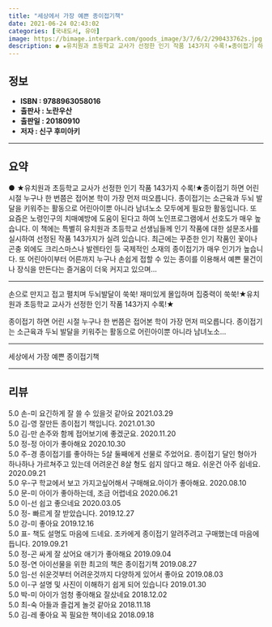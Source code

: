 ```yaml
---
title: "세상에서 가장 예쁜 종이접기책"
date: 2021-06-24 02:43:02
categories: [국내도서, 유아]
image: https://bimage.interpark.com/goods_image/3/7/6/2/290433762s.jpg
description: ● ★유치원과 초등학교 교사가 선정한 인기 작품 143가지 수록!★종이접기 하면 어린 시절 누구나 한 번쯤은 접어본 학이 가장 먼저 떠오릅니다. 종이접기는 소근육과 두뇌 발달을 키워주는 활동으로 어린아이뿐 아니라 남녀노소 모두에게 필요한 활동입니다. 또 요즘은 노령인구의 치매예방에 도
---
```


## **정보**

- **ISBN : 9788963058016**
- **출판사 : 노란우산**
- **출판일 : 20180910**
- **저자 : 신구 후미아키**

------



## **요약**

●  ★유치원과 초등학교 교사가 선정한 인기 작품 143가지 수록!★종이접기 하면 어린 시절 누구나 한 번쯤은 접어본 학이 가장 먼저 떠오릅니다. 종이접기는 소근육과 두뇌 발달을 키워주는 활동으로 어린아이뿐 아니라 남녀노소 모두에게 필요한 활동입니다. 또 요즘은 노령인구의 치매예방에 도움이 된다고 하여 노인프로그램에서 선호도가 매우 높습니다. 이 책에는 특별히 유치원과 초등학교 선생님들께 인기 작품에 대한 설문조사를 실시하여 선정된 작품 143가지가 실려 있습니다. 최근에는 꾸준한 인기 작품인 꽃이나 곤충 외에도 크리스마스나 발렌타인 등 국제적인 소재의 종이접기가 매우 인기가 높습니다. 또 어린아이부터 어른까지 누구나 손쉽게 접할 수 있는 종이를 이용해서 예쁜 물건이나 장식을 만든다는 즐거움이 더욱 커지고 있으며...

------

손으로 만지고 접고 펼치며 두뇌발달이 쑥쑥!
 재미있게 몰입하며 집중력이 쑥쑥!★유치원과 초등학교 교사가 선정한 인기 작품 143가지 수록!★

종이접기 하면 어린 시절 누구나 한 번쯤은 접어본 학이 가장 먼저 떠오릅니다. 종이접기는 소근육과 두뇌 발달을 키워주는 활동으로 어린아이뿐 아니라 남녀노소... 

------


세상에서 가장 예쁜 종이접기책 

------


## **리뷰** 

5.0 손-미 요긴하게 잘 쓸 수 있을것 같아요  2021.03.29 <br/>5.0 김-영 잘만든 종이접기 책입니다. 2021.01.30 <br/>5.0 김-만 손주와 함께 접어보기에 좋겠군요. 2020.11.20 <br/>5.0 정-정 아이가 좋아해요 2020.10.30 <br/>5.0 주-경 종이접기를 좋아하는 5살 둘째에게 선물로 주었어요. 종이접기 달인 형아가 하나하나 가르쳐주고 있는데 어려운건 8살 형도 쉽지 않다고 해요. 쉬운건 아주 쉽네요. 2020.09.21 <br/>5.0 우-구 학교에서 보고 가지고싶어해서 구매해요.아이가 좋아해요. 2020.08.10 <br/>5.0 문-미 아이가 좋아하는데, 조금 어렵네요 2020.06.21 <br/>5.0 이-선 쉽고 좋으네요 2020.03.05 <br/>5.0 정- 빠르게 잘 받았습니다. 2019.12.27 <br/>5.0 강-미 좋아요 2019.12.16 <br/>5.0 표- 책도 설명도 마음에 드네요. 조카에게 종이접기 알려주려고 구매했는데 마음에 듭니다.  2019.09.21 <br/>5.0 정-곤 싸게 잘 샀어요 애기가 좋아해요 2019.09.04 <br/>5.0 정-연 아이선물을 위한 최고의 책은 종이접기책 2019.08.27 <br/>5.0 임-선 쉬운것부터 어려운것까지 다양하게 있어서 좋아요 2019.08.03 <br/>5.0 이-구 설명  및 사진이 이해하기 쉽게 되어 있습니다 2019.01.30 <br/>5.0 박-미 아이가 엄청 좋아해요 잘샀네요 2018.12.02 <br/>5.0 최-숙 아들과 즐겁게 놀것 같아요 2018.11.18 <br/>5.0 김-레 좋아요 꼭 필요한 책이네요 2018.09.18 <br/>